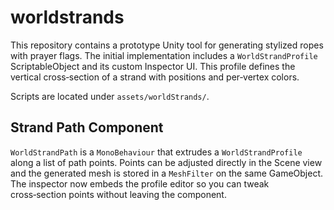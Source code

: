 # worldstrands

This repository contains a prototype Unity tool for generating stylized ropes with prayer flags. The initial implementation includes a `WorldStrandProfile` ScriptableObject and its custom Inspector UI. This profile defines the vertical cross‑section of a strand with positions and per‑vertex colors.

Scripts are located under `assets/worldStrands/`.

## Strand Path Component

`WorldStrandPath` is a `MonoBehaviour` that extrudes a `WorldStrandProfile` along a list of path points. Points can be adjusted directly in the Scene view and the generated mesh is stored in a `MeshFilter` on the same GameObject. The inspector now embeds the profile editor so you can tweak cross‑section points without leaving the component.
